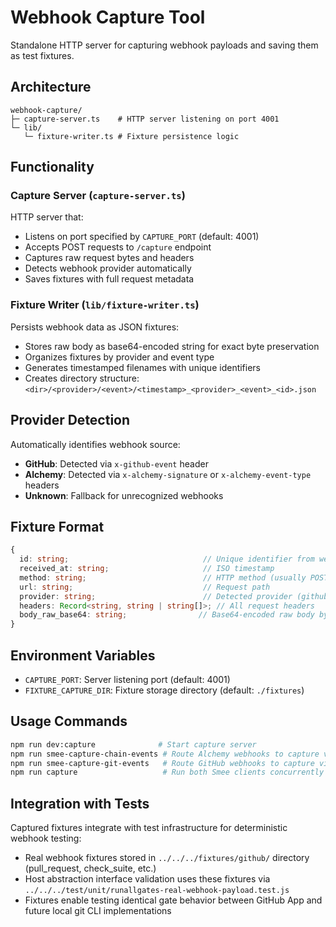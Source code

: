 # Webhook Capture Tool

Standalone HTTP server for capturing webhook payloads and saving them as test fixtures.

## Architecture
```
webhook-capture/
├─ capture-server.ts    # HTTP server listening on port 4001
└─ lib/
   └─ fixture-writer.ts # Fixture persistence logic
```

## Functionality

### Capture Server (`capture-server.ts`)
HTTP server that:
- Listens on port specified by `CAPTURE_PORT` (default: 4001)
- Accepts POST requests to `/capture` endpoint
- Captures raw request bytes and headers
- Detects webhook provider automatically
- Saves fixtures with full request metadata

### Fixture Writer (`lib/fixture-writer.ts`)
Persists webhook data as JSON fixtures:
- Stores raw body as base64-encoded string for exact byte preservation
- Organizes fixtures by provider and event type
- Generates timestamped filenames with unique identifiers
- Creates directory structure: `<dir>/<provider>/<event>/<timestamp>_<provider>_<event>_<id>.json`

## Provider Detection
Automatically identifies webhook source:
- **GitHub**: Detected via `x-github-event` header
- **Alchemy**: Detected via `x-alchemy-signature` or `x-alchemy-event-type` headers
- **Unknown**: Fallback for unrecognized webhooks

## Fixture Format
```typescript
{
  id: string;                              // Unique identifier from webhook or timestamp
  received_at: string;                     // ISO timestamp
  method: string;                          // HTTP method (usually POST)
  url: string;                             // Request path
  provider: string;                        // Detected provider (github/alchemy/unknown)
  headers: Record<string, string | string[]>; // All request headers
  body_raw_base64: string;                // Base64-encoded raw body bytes
}
```

## Environment Variables
- `CAPTURE_PORT`: Server listening port (default: 4001)
- `FIXTURE_CAPTURE_DIR`: Fixture storage directory (default: `./fixtures`)

## Usage Commands
```bash
npm run dev:capture              # Start capture server
npm run smee-capture-chain-events # Route Alchemy webhooks to capture via Smee
npm run smee-capture-git-events   # Route GitHub webhooks to capture via Smee  
npm run capture                   # Run both Smee clients concurrently
```

## Integration with Tests
Captured fixtures integrate with test infrastructure for deterministic webhook testing:
- Real webhook fixtures stored in `../../../fixtures/github/` directory (pull_request, check_suite, etc.)
- Host abstraction interface validation uses these fixtures via `../../../test/unit/runallgates-real-webhook-payload.test.js`
- Fixtures enable testing identical gate behavior between GitHub App and future local git CLI implementations